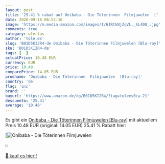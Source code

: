 ```yaml
---
layout: post
title: '25.41 % rabat auf Onibaba - Die Töterinnen  Filmjuwelen  ['
date: 2020-09-16 06:52:16
image: 'https://m.media-amazon.com/images/I/61RtkNjZqVL._SL400_.jpg'
comments: true
category: ofertas
author: 'tole.es'
slug: 'B01D5KI2R4-de Onibaba - Die Töterinnen Filmjuwelen [Blu-ray]'
sku: 'B01D5KI2R4-de'
tags: [  ]
actualPrice: 10.48 EUR
currency: EUR
price: 10.48
comparePrice: 14.05 EUR
prodname: 'Onibaba - Die Töterinnen  Filmjuwelen  [Blu-ray]'
country: 'de'
flag: '🇩🇪'
brand: ''
buyurl: 'https://www.amazon.de/dp/B01D5KI2R4/?tag=tolees0ca-21'
descuento: '25.41'
average: '10.48'
---
```


Es gibt ein [Onibaba - Die Töterinnen  Filmjuwelen  [Blu-ray]](https://www.amazon.de/dp/B01D5KI2R4/?tag=tolees0ca-21) mit aktuellem Preis 10.48 EUR (original: 14.05 EUR) 25.41 % Rabatt hier:

[![Onibaba - Die Töterinnen  Filmjuwelen  [](https://m.media-amazon.com/images/I/61RtkNjZqVL._SL400_.jpg)](https://www.amazon.de/dp/B01D5KI2R4/?tag=tolees0ca-21)

ℹ️:


[🛒 kauf es hier!!](https://www.amazon.de/dp/B01D5KI2R4/?tag=tolees0ca-21)
